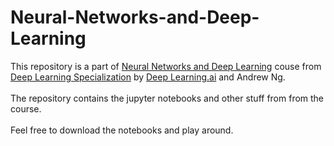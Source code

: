 # Neural-Networks-and-Deep-Learning

This repository is a part of [Neural Networks and Deep Learning](https://www.coursera.org/learn/neural-networks-deep-learning/) couse from [Deep Learning Specialization](https://www.coursera.org/specializations/deep-learning) by [Deep Learning.ai](https://www.deeplearning.ai/) and Andrew Ng.<br>
<br>
The repository contains the jupyter notebooks and other stuff from from the course.
<br>
<br>
Feel free to download the notebooks and play around.

